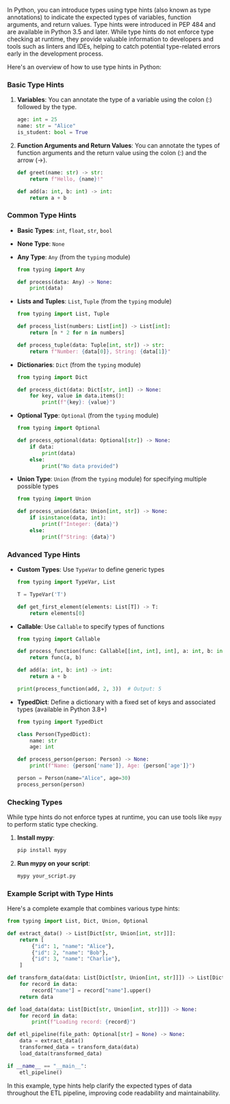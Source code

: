 In Python, you can introduce types using type hints (also known as type annotations) to indicate the expected types of variables, function arguments, and return values. Type hints were introduced in PEP 484 and are available in Python 3.5 and later. While type hints do not enforce type checking at runtime, they provide valuable information to developers and tools such as linters and IDEs, helping to catch potential type-related errors early in the development process.

Here's an overview of how to use type hints in Python:

### Basic Type Hints

1. **Variables**:
   You can annotate the type of a variable using the colon (:) followed by the type.

    ```python
    age: int = 25
    name: str = "Alice"
    is_student: bool = True
    ```

2. **Function Arguments and Return Values**:
   You can annotate the types of function arguments and the return value using the colon (:) and the arrow (->).

    ```python
    def greet(name: str) -> str:
        return f"Hello, {name}!"

    def add(a: int, b: int) -> int:
        return a + b
    ```

### Common Type Hints

-   **Basic Types**: `int`, `float`, `str`, `bool`
-   **None Type**: `None`
-   **Any Type**: `Any` (from the `typing` module)

    ```python
    from typing import Any

    def process(data: Any) -> None:
        print(data)
    ```

-   **Lists and Tuples**: `List`, `Tuple` (from the `typing` module)

    ```python
    from typing import List, Tuple

    def process_list(numbers: List[int]) -> List[int]:
        return [n * 2 for n in numbers]

    def process_tuple(data: Tuple[int, str]) -> str:
        return f"Number: {data[0]}, String: {data[1]}"
    ```

-   **Dictionaries**: `Dict` (from the `typing` module)

    ```python
    from typing import Dict

    def process_dict(data: Dict[str, int]) -> None:
        for key, value in data.items():
            print(f"{key}: {value}")
    ```

-   **Optional Type**: `Optional` (from the `typing` module)

    ```python
    from typing import Optional

    def process_optional(data: Optional[str]) -> None:
        if data:
            print(data)
        else:
            print("No data provided")
    ```

-   **Union Type**: `Union` (from the `typing` module) for specifying multiple possible types

    ```python
    from typing import Union

    def process_union(data: Union[int, str]) -> None:
        if isinstance(data, int):
            print(f"Integer: {data}")
        else:
            print(f"String: {data}")
    ```

### Advanced Type Hints

-   **Custom Types**: Use `TypeVar` to define generic types

    ```python
    from typing import TypeVar, List

    T = TypeVar('T')

    def get_first_element(elements: List[T]) -> T:
        return elements[0]
    ```

-   **Callable**: Use `Callable` to specify types of functions

    ```python
    from typing import Callable

    def process_function(func: Callable[[int, int], int], a: int, b: int) -> int:
        return func(a, b)

    def add(a: int, b: int) -> int:
        return a + b

    print(process_function(add, 2, 3))  # Output: 5
    ```

-   **TypedDict**: Define a dictionary with a fixed set of keys and associated types (available in Python 3.8+)

    ```python
    from typing import TypedDict

    class Person(TypedDict):
        name: str
        age: int

    def process_person(person: Person) -> None:
        print(f"Name: {person['name']}, Age: {person['age']}")

    person = Person(name="Alice", age=30)
    process_person(person)
    ```

### Checking Types

While type hints do not enforce types at runtime, you can use tools like `mypy` to perform static type checking.

1. **Install mypy**:

    ```sh
    pip install mypy
    ```

2. **Run mypy on your script**:
    ```sh
    mypy your_script.py
    ```

### Example Script with Type Hints

Here's a complete example that combines various type hints:

```python
from typing import List, Dict, Union, Optional

def extract_data() -> List[Dict[str, Union[int, str]]]:
    return [
        {"id": 1, "name": "Alice"},
        {"id": 2, "name": "Bob"},
        {"id": 3, "name": "Charlie"},
    ]

def transform_data(data: List[Dict[str, Union[int, str]]]) -> List[Dict[str, Union[int, str]]]:
    for record in data:
        record["name"] = record["name"].upper()
    return data

def load_data(data: List[Dict[str, Union[int, str]]]) -> None:
    for record in data:
        print(f"Loading record: {record}")

def etl_pipeline(file_path: Optional[str] = None) -> None:
    data = extract_data()
    transformed_data = transform_data(data)
    load_data(transformed_data)

if __name__ == "__main__":
    etl_pipeline()
```

In this example, type hints help clarify the expected types of data throughout the ETL pipeline, improving code readability and maintainability.

